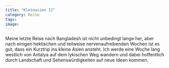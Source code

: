 ```yaml
---
title: "Kleinasien II"
category: Reise
tags: 
image: 
---
```


Meine letzte Reise nach Bangladesh ist nicht unbedingt lange her, aber nach einigen hektischen und teilweise nervenaufreibenden Wochen ist es gut, dass ein Kurztrip ins kleine Asien ansteht. Ich werde eine Woche lang westlich von Antalya auf dem lykischen Weg wandern und dabei hoffentlich durch Landschaft und Sehenswürdigkeiten auf neue Ideen kommen.